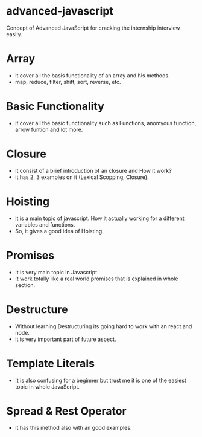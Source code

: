 # advanced-javascript
Concept of Advanced JavaScript for cracking the internship interview easily.

# Array 
- it cover all the basis functionality of an array and his methods.
- map, reduce, filter, shift, sort, reverse, etc.

# Basic Functionality
- it cover all the basic functionality such as Functions, anomyous function, arrow funtion and lot more.

# Closure
- it consist of a brief introduction of an closure and How it work?
- it has 2, 3 examples on it (Lexical Scopping, Closure).

# Hoisting
- it is a main topic of javascript. How it actually working for a different variables and functions.
- So, it gives a good idea of Hoisting.

# Promises
- It is very main topic in Javascript. 
- It work totally like a real world promises that is explained in whole section.

# Destructure
- Without learning Destructuring its going hard to work with an react and node.
- it is very important part of future aspect.

# Template Literals
- It is also confusing for a beginner but trust me it is one of the easiest topic in whole JavaScript.

# Spread & Rest Operator
- it has this method also with an good examples.
